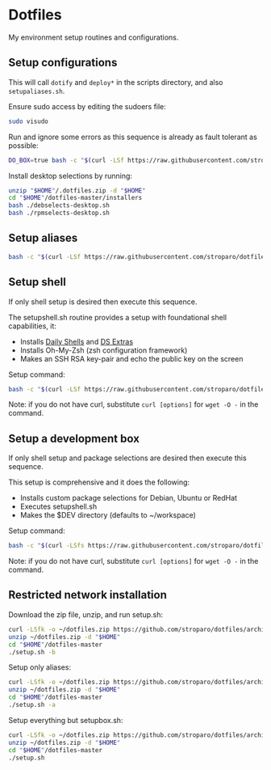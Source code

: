 # Dotfiles

My environment setup routines and configurations.

## Setup configurations

This will call ```dotify``` and ```deploy*``` in the scripts directory, and also ```setupaliases.sh```. 

Ensure sudo access by editing the sudoers file:

```bash
sudo visudo
```

Run and ignore some errors as this sequence is already as fault tolerant as possible:

```bash
DO_BOX=true bash -c "$(curl -LSf https://raw.githubusercontent.com/stroparo/dotfiles/master/setup.sh)"
```

Install desktop selections by running:

```bash
unzip "$HOME"/.dotfiles.zip -d "$HOME"
cd "$HOME"/dotfiles-master/installers
bash ./debselects-desktop.sh
bash ./rpmselects-desktop.sh
```

## Setup aliases

```bash
bash -c "$(curl -LSf https://raw.githubusercontent.com/stroparo/dotfiles/master/setupaliases.sh)"
```

## Setup shell

If only shell setup is desired then execute this sequence.

The setupshell.sh routine provides a setup with foundational shell capabilities, it:

* Installs [Daily Shells](http://stroparo.github.io/ds/) and [DS Extras](https://github.com/stroparo/ds-extras)
* Installs Oh-My-Zsh (zsh configuration framework)
* Makes an SSH RSA key-pair and echo the public key on the screen

Setup command:

```bash
bash -c "$(curl -LSf https://raw.githubusercontent.com/stroparo/dotfiles/master/setupshell.sh)"
```

Note: if you do not have curl, substitute ```curl [options]``` for ```wget -O -``` in the command.

## Setup a development box

If only shell setup and package selections are desired then execute this sequence.

This setup is comprehensive and it does the following:

* Installs custom package selections for Debian, Ubuntu or RedHat
* Executes setupshell.sh
* Makes the $DEV directory (defaults to ~/workspace)

Setup command:

```bash
bash -c "$(curl -LSfs https://raw.githubusercontent.com/stroparo/dotfiles/master/setupbox.sh)"
```

Note: if you do not have curl, substitute ```curl [options]``` for ```wget -O -``` in the command.

## Restricted network installation

Download the zip file, unzip, and run setup.sh:

```bash
curl -LSfk -o ~/dotfiles.zip https://github.com/stroparo/dotfiles/archive/master.zip
unzip ~/dotfiles.zip -d "$HOME"
cd "$HOME"/dotfiles-master
./setup.sh -b
```

Setup only aliases:

```bash
curl -LSfk -o ~/dotfiles.zip https://github.com/stroparo/dotfiles/archive/master.zip
unzip ~/dotfiles.zip -d "$HOME"
cd "$HOME"/dotfiles-master
./setup.sh -a
```

Setup everything but setupbox.sh:
```bash
curl -LSfk -o ~/dotfiles.zip https://github.com/stroparo/dotfiles/archive/master.zip
unzip ~/dotfiles.zip -d "$HOME"
cd "$HOME"/dotfiles-master
./setup.sh
```

